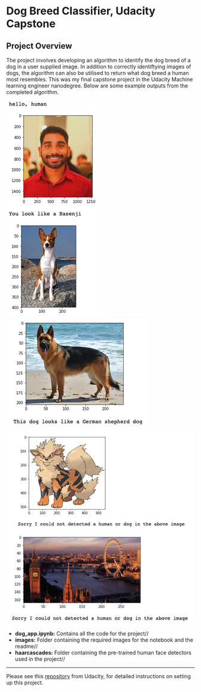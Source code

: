 # Dog Breed Classifier, Udacity Capstone

## Project Overview

The project involves developing an algorithm to identify the dog breed of a dog in a user supplied image. In addition to correctly identiftying images of dogs, the algorithm can also be utilised to return what dog breed a human most resembles.
This was my final capstone project in the Udacity Machine learning engineer nanodegree. Below are some example outputs from the completed algorithm.

![Jay Image](./images/example_outputs/jay.png) 
![GSD Image](./images/example_outputs/gsd.png) 
![Arcanine Image](./images/example_outputs/arcanine.png) 
![London Image](./images/example_outputs/london.png) 

* **dog_app.ipynb:** Contains all the code for the project//
* **images:** Folder containing the required images for the notebook and the readme//
* **haarcascades:** Folder containing the pre-trained human face detectors used in the project//

---

Please see this [repository](https://github.com/udacity/deep-learning-v2-pytorch/tree/master/project-dog-classification) from Udacity, for detailed instructions on setting up this project.


